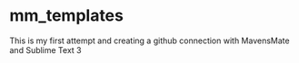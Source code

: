 # mm_templates

This is my first attempt and creating a github connection with MavensMate and Sublime Text 3
